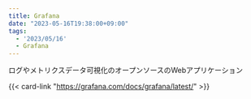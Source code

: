 ```yaml
---
title: Grafana
date: "2023-05-16T19:38:00+09:00"
tags:
  - '2023/05/16'
  - Grafana
---
```


ログやメトリクスデータ可視化のオープンソースのWebアプリケーション

{{< card-link "https://grafana.com/docs/grafana/latest/" >}}
